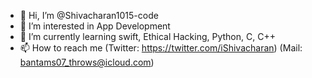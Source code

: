 - 👋 Hi, I’m @Shivacharan1015-code
- 👀 I’m interested in App Development
- 🌱 I’m currently learning swift, Ethical Hacking, Python, C, C++
- 📫 How to reach me (Twitter: https://twitter.com/iShivacharan) (Mail: bantams07_throws@icloud.com)

<!---
Shivacharan1015-code/Shivacharan1015-code is a ✨ special ✨ repository because its `README.md` (this file) appears on your GitHub profile.
You can click the Preview link to take a look at your changes.
--->
